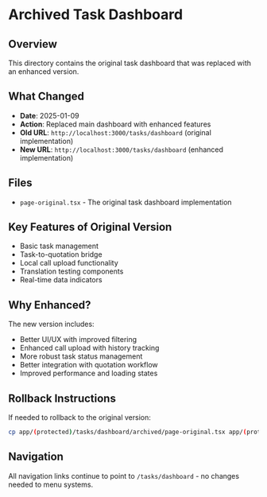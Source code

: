 # Archived Task Dashboard

## Overview
This directory contains the original task dashboard that was replaced with an enhanced version.

## What Changed
- **Date**: 2025-01-09
- **Action**: Replaced main dashboard with enhanced features
- **Old URL**: `http://localhost:3000/tasks/dashboard` (original implementation)
- **New URL**: `http://localhost:3000/tasks/dashboard` (enhanced implementation)

## Files
- `page-original.tsx` - The original task dashboard implementation

## Key Features of Original Version
- Basic task management
- Task-to-quotation bridge
- Local call upload functionality
- Translation testing components
- Real-time data indicators

## Why Enhanced?
The new version includes:
- Better UI/UX with improved filtering
- Enhanced call upload with history tracking
- More robust task status management
- Better integration with quotation workflow
- Improved performance and loading states

## Rollback Instructions
If needed to rollback to the original version:
```bash
cp app/(protected)/tasks/dashboard/archived/page-original.tsx app/(protected)/tasks/dashboard/page.tsx
```

## Navigation
All navigation links continue to point to `/tasks/dashboard` - no changes needed to menu systems. 